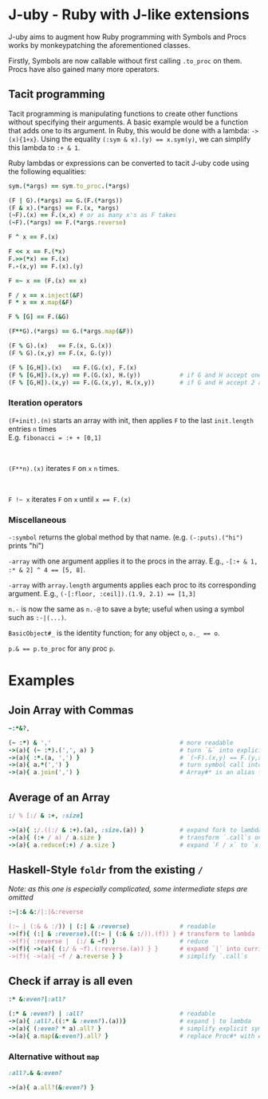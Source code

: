 <!--language-all: lang-rb -->

# J-uby - Ruby with J-like extensions

J-uby aims to augment how Ruby programming with Symbols and Procs works by monkeypatching the aforementioned classes.

Firstly, Symbols are now callable without first calling `.to_proc` on them. Procs have also gained many more operators.

## Tacit programming

Tacit programming is manipulating functions to create other functions without specifying their arguments. A basic example would be a function that adds one to its argument. In Ruby, this would be done with a lambda: `->(x){1+x}`. Using the equality `(:sym & x).(y) == x.sym(y)`, we can simplify this lambda to `:+ & 1`.  

Ruby lambdas or expressions can be converted to tacit J-uby code using the following equalities:

```ruby
sym.(*args) == sym.to_proc.(*args)

(F | G).(*args) == G.(F.(*args))
(F & x).(*args) == F.(x, *args)
(~F).(x) == F.(x,x) # or as many x's as F takes
(~F).(*args) == F.(*args.reverse)

F ^ x == F.(x)

F << x == F.(*x)
F.>>(*x) == F.(x)
F.-(x,y) == F.(x).(y)

F =~ x == (F.(x) == x)

F / x == x.inject(&F)
F * x == x.map(&F)

F % [G] == F.(&G)

(F**G).(*args) == G.(*args.map(&F))

(F % G).(x)   == F.(x, G.(x))
(F % G).(x,y) == F.(x, G.(y))

(F % [G,H]).(x)   == F.(G.(x), F.(x)
(F % [G,H]).(x,y) == F.(G.(x), H.(y))           # if G and H accept one argument
(F % [G,H]).(x,y) == F.(G.(x,y), H.(x,y))       # if G and H accept 2 arguments
```

### Iteration operators
`(F+init).(n)` starts an array with init, then applies `F` to the last `init.length` entries `n` times
<br>
E.g. `fibonacci = :+ + [0,1]`


<br>

`(F**n).(x)` iterates `F` on `x` `n` times.


<br>

`F !~ x` iterates `F` on `x` until `x == F.(x)`

### Miscellaneous
`-:symbol` returns the global method by that name. (e.g. `(-:puts).("hi")` prints "hi")

`-array` with one argument applies it to the procs in the array. E.g., `-[:+ & 1, :* & 2] ^ 4 == [5, 8]`.

`-array` with `array.length` arguments applies each proc to its corresponding argument. E.g., `(-[:floor, :ceil]).(1.9, 2.1) == [1,3]`

`n.-` is now the same as `n.-@` to save a byte; useful when using a symbol such as `:-|(...)`.

`BasicObject#_` is the identity function; for any object `o`, `o._ == o`.

`p.& == p.to_proc` for any proc `p`.
# Examples

## Join Array with Commas

```ruby
~:*&?,

(~ :*) & ','                                    # more readable
->(a){ (~ :*).(',', a) }                        # turn `&` into explicit lambda
->(a){ :*.(a, ',') }                            # `(~F).(x,y) == F.(y,x)`
->(a){ a.*(',') }                               # turn symbol call into explicit method call
->(a){ a.join(',') }                            # Array#* is an alias for Array#join
```
## Average of an Array
```ruby
:/ % [:/ & :+, :size]

->(a){ :/.((:/ & :+).(a), :size.(a)) }          # expand fork to lambda
->(a){ (:+ / a) / a.size }                      # transform `.call`s on procs to method accesses
->(a){ a.reduce(:+) / a.size }                  # expand `F / x` to `x.reduce(&F)`
```

## Haskell-Style `foldr` from the existing `/`
*Note: as this one is especially complicated, some intermediate steps are omitted*
```ruby
:~|:& &:/|:|&:reverse

(:~ | (:& & :/)) | (:| & :reverse)              # readable
->(f){ (:| & :reverse).((:~ | (:& & :/)).(f)) } # transform to lambda
->(f){ :reverse |  (:/ & ~f) }                  # reduce
->(f){ ->(a){ (:/ & ~f).(:reverse.(a)) } }      # expand `|` into curried lambda
->(f){ ->(a){ ~f / a.reverse } }                # simplify `.call`s
```


## Check if array is all even

```ruby
:* &:even?|:all?

(:* & :even?) | :all?                           # readable
->(a){ :all?.((:* & :even?).(a))}               # expand | to lambda
->(a){ (:even? * a).all? }                      # simplify explicit symbol calls
->(a){ a.map(&:even?).all? }                    # replace Proc#* with Array#map
```
### Alternative without `map`

```ruby
:all?.& &:even?

->(a){ a.all?(&:even?) }
```
